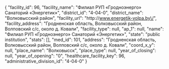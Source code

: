 {
    "facility_id": 96,
    "facility_name": "Филиал РУП «Гродноэнерго» Санаторий «Энергетик»",
    "district_id": "4-04-0",
    "district_name": "Волковысский район",
    "facility_url": "http:\/\/www.energetik-volpa.by\/",
    "facility_address": "Гродненская область, Волковысский район, Волповский с\/с,  около д. Ковали",
    "facility_type": null,
    "ap_1": null,
    "name": "Филиал РУП «Гродноэнерго» Санаторий «Энергетик»",
    "state": "public institution",
    "stats": [],
    "med_id": 101,
    "address": "Гродненская область, Волковысский район, Волповский с\/с,  около д. Ковали",
    "coord_x_y": null,
    "place_name": "Волковысск",
    "place_type": null,
    "year_of_closing": null,
    "year_of_opening": "0",
    "healthcare_facility_key": 96,
    "administrative_division_id": "4-04-0"
}